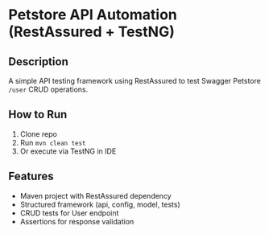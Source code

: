 # Petstore API Automation (RestAssured + TestNG)

## Description
A simple API testing framework using RestAssured to test Swagger Petstore `/user` CRUD operations.

## How to Run
1. Clone repo
2. Run `mvn clean test`
3. Or execute via TestNG in IDE

## Features
- Maven project with RestAssured dependency
- Structured framework (api, config, model, tests)
- CRUD tests for User endpoint
- Assertions for response validation
